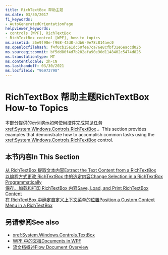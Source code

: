 ```yaml
---
title: RichTextBox 帮助主题
ms.date: 03/30/2017
f1_keywords:
- AutoGeneratedOrientationPage
helpviewer_keywords:
- controls [WPF], RichTextBox
- RichTextBox control [WPF], how-to topics
ms.assetid: 36e9f98e-f968-42d8-adb6-9e78c814aec0
ms.openlocfilehash: f4f0cb15e1dc50fee7ca76e8cfbf31e6eaccd02b
ms.sourcegitcommit: bf5dd80f4d7b202afa90e90d1148402c5474d826
ms.translationtype: MT
ms.contentlocale: zh-CN
ms.lasthandoff: 03/30/2021
ms.locfileid: "96973798"
---
```

# <a name="richtextbox-how-to-topics"></a><span data-ttu-id="6760c-102">RichTextBox 帮助主题</span><span class="sxs-lookup"><span data-stu-id="6760c-102">RichTextBox How-to Topics</span></span>
<span data-ttu-id="6760c-103">本部分提供的示例演示如何使用控件完成常见任务 <xref:System.Windows.Controls.RichTextBox> 。</span><span class="sxs-lookup"><span data-stu-id="6760c-103">This section provides examples that demonstrate how to accomplish common tasks using the <xref:System.Windows.Controls.RichTextBox> control.</span></span>  
  
## <a name="in-this-section"></a><span data-ttu-id="6760c-104">本节内容</span><span class="sxs-lookup"><span data-stu-id="6760c-104">In This Section</span></span>  
 [<span data-ttu-id="6760c-105">从 RichTextBox 提取文本内容</span><span class="sxs-lookup"><span data-stu-id="6760c-105">Extract the Text Content from a RichTextBox</span></span>](how-to-extract-the-text-content-from-a-richtextbox.md)  
 [<span data-ttu-id="6760c-106">以编程方式更改 RichTextBox 中的选定内容</span><span class="sxs-lookup"><span data-stu-id="6760c-106">Change Selection in a RichTextBox Programmatically</span></span>](change-selection-in-a-richtextbox-programmatically.md)  
 [<span data-ttu-id="6760c-107">保存、加载和打印 RichTextBox 内容</span><span class="sxs-lookup"><span data-stu-id="6760c-107">Save, Load, and Print RichTextBox Content</span></span>](how-to-save-load-and-print-richtextbox-content.md)  
 [<span data-ttu-id="6760c-108">在 RichTextBox 中确定自定义上下文菜单的位置</span><span class="sxs-lookup"><span data-stu-id="6760c-108">Position a Custom Context Menu in a RichTextBox</span></span>](how-to-position-a-custom-context-menu-in-a-richtextbox.md)  
  
## <a name="see-also"></a><span data-ttu-id="6760c-109">另请参阅</span><span class="sxs-lookup"><span data-stu-id="6760c-109">See also</span></span>

- <xref:System.Windows.Controls.TextBox>
- [<span data-ttu-id="6760c-110">WPF 中的文档</span><span class="sxs-lookup"><span data-stu-id="6760c-110">Documents in WPF</span></span>](../advanced/documents-in-wpf.md)
- [<span data-ttu-id="6760c-111">流文档概述</span><span class="sxs-lookup"><span data-stu-id="6760c-111">Flow Document Overview</span></span>](../advanced/flow-document-overview.md)
